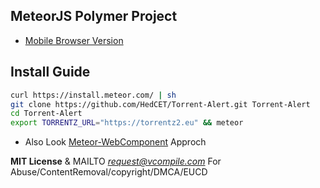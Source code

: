 MeteorJS Polymer Project
----------

* [Mobile Browser Version](http://t.vcompile.com)

Install Guide
----------

```sh
curl https://install.meteor.com/ | sh
git clone https://github.com/HedCET/Torrent-Alert.git Torrent-Alert
cd Torrent-Alert
export TORRENTZ_URL="https://torrentz2.eu" && meteor
```

* Also Look [Meteor-WebComponent](https://github.com/meteorwebcomponents/synthesis) Approch

**MIT License** & MAILTO *request@vcompile.com* For Abuse/ContentRemoval/copyright/DMCA/EUCD
